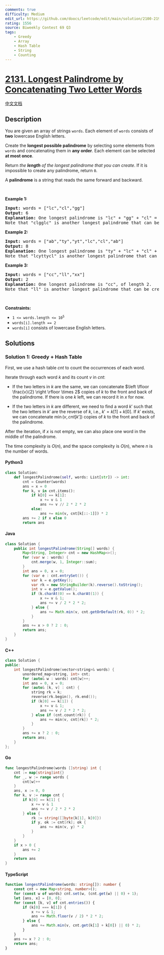 ```yaml
---
comments: true
difficulty: Medium
edit_url: https://github.com/doocs/leetcode/edit/main/solution/2100-2199/2131.Longest%20Palindrome%20by%20Concatenating%20Two%20Letter%20Words/README_EN.md
rating: 1556
source: Biweekly Contest 69 Q3
tags:
    - Greedy
    - Array
    - Hash Table
    - String
    - Counting
---
```


<!-- problem:start -->

# [2131. Longest Palindrome by Concatenating Two Letter Words](https://leetcode.com/problems/longest-palindrome-by-concatenating-two-letter-words)

[中文文档](/solution/2100-2199/2131.Longest%20Palindrome%20by%20Concatenating%20Two%20Letter%20Words/README.md)

## Description

<!-- description:start -->

<p>You are given an array of strings <code>words</code>. Each element of <code>words</code> consists of <strong>two</strong> lowercase English letters.</p>

<p>Create the <strong>longest possible palindrome</strong> by selecting some elements from <code>words</code> and concatenating them in <strong>any order</strong>. Each element can be selected <strong>at most once</strong>.</p>

<p>Return <em>the <strong>length</strong> of the longest palindrome that you can create</em>. If it is impossible to create any palindrome, return <code>0</code>.</p>

<p>A <strong>palindrome</strong> is a string that reads the same forward and backward.</p>

<p>&nbsp;</p>
<p><strong class="example">Example 1:</strong></p>

<pre>
<strong>Input:</strong> words = [&quot;lc&quot;,&quot;cl&quot;,&quot;gg&quot;]
<strong>Output:</strong> 6
<strong>Explanation:</strong> One longest palindrome is &quot;lc&quot; + &quot;gg&quot; + &quot;cl&quot; = &quot;lcggcl&quot;, of length 6.
Note that &quot;clgglc&quot; is another longest palindrome that can be created.
</pre>

<p><strong class="example">Example 2:</strong></p>

<pre>
<strong>Input:</strong> words = [&quot;ab&quot;,&quot;ty&quot;,&quot;yt&quot;,&quot;lc&quot;,&quot;cl&quot;,&quot;ab&quot;]
<strong>Output:</strong> 8
<strong>Explanation:</strong> One longest palindrome is &quot;ty&quot; + &quot;lc&quot; + &quot;cl&quot; + &quot;yt&quot; = &quot;tylcclyt&quot;, of length 8.
Note that &quot;lcyttycl&quot; is another longest palindrome that can be created.
</pre>

<p><strong class="example">Example 3:</strong></p>

<pre>
<strong>Input:</strong> words = [&quot;cc&quot;,&quot;ll&quot;,&quot;xx&quot;]
<strong>Output:</strong> 2
<strong>Explanation:</strong> One longest palindrome is &quot;cc&quot;, of length 2.
Note that &quot;ll&quot; is another longest palindrome that can be created, and so is &quot;xx&quot;.
</pre>

<p>&nbsp;</p>
<p><strong>Constraints:</strong></p>

<ul>
	<li><code>1 &lt;= words.length &lt;= 10<sup>5</sup></code></li>
	<li><code>words[i].length == 2</code></li>
	<li><code>words[i]</code> consists of lowercase English letters.</li>
</ul>

<!-- description:end -->

## Solutions

<!-- solution:start -->

### Solution 1: Greedy + Hash Table

First, we use a hash table $\textit{cnt}$ to count the occurrences of each word.

Iterate through each word $k$ and its count $v$ in $\textit{cnt}$:

-   If the two letters in $k$ are the same, we can concatenate $\left \lfloor \frac{v}{2}  \right \rfloor \times 2$ copies of $k$ to the front and back of the palindrome. If there is one $k$ left, we can record it in $x$ for now.

-   If the two letters in $k$ are different, we need to find a word $k'$ such that the two letters in $k'$ are the reverse of $k$, i.e., $k' = k[1] + k[0]$. If $k'$ exists, we can concatenate $\min(v, \textit{cnt}[k'])$ copies of $k$ to the front and back of the palindrome.

After the iteration, if $x$ is not empty, we can also place one word in the middle of the palindrome.

The time complexity is $O(n)$, and the space complexity is $O(n)$, where $n$ is the number of words.

<!-- tabs:start -->

#### Python3

```python
class Solution:
    def longestPalindrome(self, words: List[str]) -> int:
        cnt = Counter(words)
        ans = x = 0
        for k, v in cnt.items():
            if k[0] == k[1]:
                x += v & 1
                ans += v // 2 * 2 * 2
            else:
                ans += min(v, cnt[k[::-1]]) * 2
        ans += 2 if x else 0
        return ans
```

#### Java

```java
class Solution {
    public int longestPalindrome(String[] words) {
        Map<String, Integer> cnt = new HashMap<>();
        for (var w : words) {
            cnt.merge(w, 1, Integer::sum);
        }
        int ans = 0, x = 0;
        for (var e : cnt.entrySet()) {
            var k = e.getKey();
            var rk = new StringBuilder(k).reverse().toString();
            int v = e.getValue();
            if (k.charAt(0) == k.charAt(1)) {
                x += v & 1;
                ans += v / 2 * 2 * 2;
            } else {
                ans += Math.min(v, cnt.getOrDefault(rk, 0)) * 2;
            }
        }
        ans += x > 0 ? 2 : 0;
        return ans;
    }
}
```

#### C++

```cpp
class Solution {
public:
    int longestPalindrome(vector<string>& words) {
        unordered_map<string, int> cnt;
        for (auto& w : words) cnt[w]++;
        int ans = 0, x = 0;
        for (auto& [k, v] : cnt) {
            string rk = k;
            reverse(rk.begin(), rk.end());
            if (k[0] == k[1]) {
                x += v & 1;
                ans += v / 2 * 2 * 2;
            } else if (cnt.count(rk)) {
                ans += min(v, cnt[rk]) * 2;
            }
        }
        ans += x ? 2 : 0;
        return ans;
    }
};
```

#### Go

```go
func longestPalindrome(words []string) int {
	cnt := map[string]int{}
	for _, w := range words {
		cnt[w]++
	}
	ans, x := 0, 0
	for k, v := range cnt {
		if k[0] == k[1] {
			x += v & 1
			ans += v / 2 * 2 * 2
		} else {
			rk := string([]byte{k[1], k[0]})
			if y, ok := cnt[rk]; ok {
				ans += min(v, y) * 2
			}
		}
	}
	if x > 0 {
		ans += 2
	}
	return ans
}
```

#### TypeScript

```ts
function longestPalindrome(words: string[]): number {
    const cnt = new Map<string, number>();
    for (const w of words) cnt.set(w, (cnt.get(w) || 0) + 1);
    let [ans, x] = [0, 0];
    for (const [k, v] of cnt.entries()) {
        if (k[0] === k[1]) {
            x += v & 1;
            ans += Math.floor(v / 2) * 2 * 2;
        } else {
            ans += Math.min(v, cnt.get(k[1] + k[0]) || 0) * 2;
        }
    }
    ans += x ? 2 : 0;
    return ans;
}
```

<!-- tabs:end -->

<!-- solution:end -->

<!-- problem:end -->
